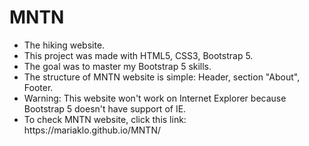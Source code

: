 # MNTN
<ul>
  <li>The hiking website. </li>
<li>This project was made with HTML5, CSS3, Bootstrap 5.</li>
<li>The goal was to master my Bootstrap 5 skills.</li>
<li>The structure of MNTN website is simple: Header, section "About", Footer.</li>
<li>Warning: This website won't work on Internet Explorer because Bootstrap 5 doesn't have support of IE.</li>
  <li>To check MNTN website, click this link: https://mariaklo.github.io/MNTN/</li>
</ul>
